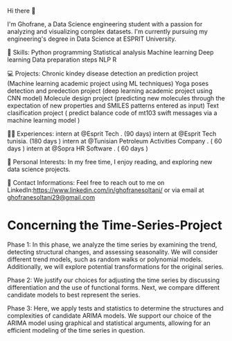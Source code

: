 Hi there 👋

I'm Ghofrane, a Data Science engineering student with a passion for analyzing and visualizing complex datasets. I'm currently pursuing my engineering's degree in Data Science at ESPRIT University.

💼 Skills: Python programming Statistical analysis Machine learning Deep learning Data preparation steps NLP R

💻 Projects: Chronic kindey disease detection an prediction project (Machine learning academic project using ML techniques) Yoga poses detection and predection project (deep learning academic project using CNN model) Molecule design project (predicting new molecules through the expectation of new properties and SMILES patterns entered as input) Text clasification project ( predict balance code of mt103 swift messages via a machine learning model )

🧑‍💼 Experiences: intern at @Esprit Tech . (90 days) intern at @Esprit Tech tunisia. (180 days ) intern at @Tunisian Petroleum Activities Company . ( 60 days ) intern at @Sopra HR Software . ( 60 days )

📝 Personal Interests: In my free time, I enjoy reading, and exploring new data science projects.

🤝 Contact Informations: Feel free to reach out to me on LinkedIn:https://www.linkedin.com/in/ghofranesoltani/ or via email at ghofranesoltani29@gmail.com
# Concerning the Time-Series-Project
Phase 1: In this phase, we analyze the time series by examining the trend, detecting structural changes, and assessing seasonality. We will consider different trend models, such as random walks or polynomial models. Additionally, we will explore potential transformations for the original series.

Phase 2: We justify our choices for adjusting the time series by discussing differentiation and the use of functional forms. Next, we compare different candidate models to best represent the series.

Phase 3: Here, we apply tests and statistics to determine the structures and complexities of candidate ARIMA models. We support our choice of the ARIMA model using graphical and statistical arguments, allowing for an efficient modeling of the time series in question.
